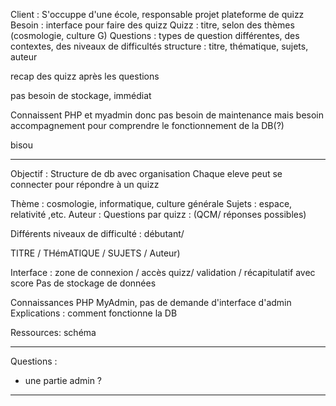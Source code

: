 Client : S'occuppe d'une école, responsable projet plateforme de quizz
Besoin : interface pour faire des quizz
Quizz : titre, selon des thèmes (cosmologie, culture G)
Questions : types de question différentes, des contextes, des niveaux de difficultés
structure : titre, thématique, sujets, auteur

recap des quizz après les questions

pas besoin de stockage, immédiat

Connaissent PHP et myadmin donc pas besoin de maintenance 
mais besoin accompagnement pour comprendre le fonctionnement de la DB(?)

bisou

***


Objectif : Structure de db avec organisation
Chaque eleve peut se connecter pour répondre à un quizz

Thème : cosmologie, informatique, culture générale
Sujets : espace, relativité ,etc.
Auteur : 
Questions par quizz : (QCM/ réponses possibles)


Différents niveaux de difficulté : débutant/

TITRE / THémATIQUE / SUJETS / Auteur)

Interface : zone de connexion / accès quizz/ validation / récapitulatif avec score
Pas de stockage de données

Connaissances PHP MyAdmin, pas de demande d'interface d'admin
Explications : comment fonctionne la DB

Ressources: schéma


___ 

Questions : 
- une partie admin ?

--- 
